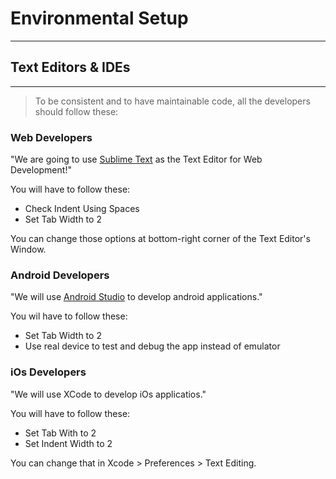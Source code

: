 # Environmental Setup

***

## Text Editors & IDEs

***

> To be consistent and to have maintainable code, all the developers should follow these:

### Web Developers

"We are going to use [Sublime Text](http://www.sublimetext.com) as the Text Editor for Web Development!"<br>

You will have to follow these:

* Check Indent Using Spaces
* Set Tab Width to 2

You can change those options at bottom-right corner of the Text Editor's Window.

### Android Developers

"We will use [Android Studio](https://developer.android.com/studio/) to develop android applications."<br>

You wil have to follow these:

* Set Tab Width to 2
* Use real device to test and debug the app instead of emulator

### iOs Developers

"We will use XCode to develop iOs applicatios."<br>

You will have to follow these:

* Set Tab With to 2
* Set Indent Width to 2

You can change that in Xcode > Preferences > Text Editing.
